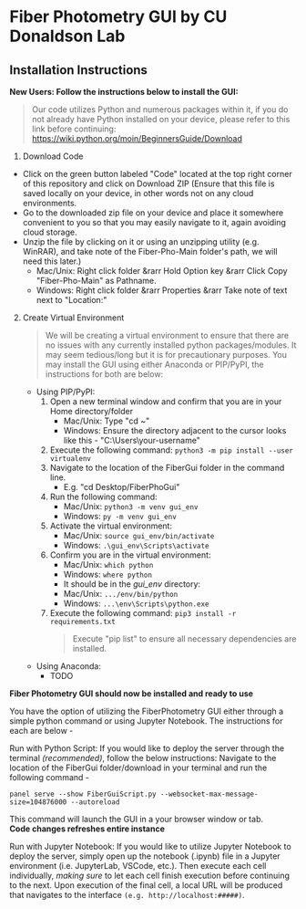 # Fiber Photometry GUI by CU Donaldson Lab

## Installation Instructions

**New Users: Follow the instructions below to install the GUI:**
> Our code utilizes Python and numerous packages within it, if you do not already have Python installed on your device, please refer to this link before continuing: https://wiki.python.org/moin/BeginnersGuide/Download

1. Download Code
- Click on the green button labeled "Code" located at the top right corner of this repository and click on Download ZIP (Ensure that this file is saved locally on your device, in other words not on any cloud environments.
- Go to the downloaded zip file on your device and place it somewhere convenient to you so that you may easily navigate to it, again avoiding cloud storage.
- Unzip the file by clicking on it or using an unzipping utility (e.g. WinRAR), and take note of the Fiber-Pho-Main folder's path, we will need this later.)
    - Mac/Unix: Right click folder &rarr Hold Option key &rarr Click Copy "Fiber-Pho-Main" as Pathname.
    - Windows: Right click folder &rarr Properties &rarr Take note of text next to "Location:"

2. Create Virtual Environment
    > We will be creating a virtual environment to ensure that there are no issues with any currently installed python packages/modules. It may seem tedious/long but it is for precautionary purposes. You may install the GUI using either Anaconda or PIP/PyPI, the instructions for both are below:
    - Using PIP/PyPI:
        1. Open a new terminal window and confirm that you are in your Home directory/folder
            - Mac/Unix: Type "cd ~"
            - Windows: Ensure the directory adjacent to the cursor looks like this - "C:\Users\your-username\"
        2. Execute the following command: `python3 -m pip install --user virtualenv`
        3. Navigate to the location of the FiberGui folder in the command line.
            - E.g. "cd Desktop/FiberPhoGui"
        4. Run the following command: 
            - Mac/Unix: `python3 -m venv gui_env`
            - Windows: `py -m venv gui_env`
        5. Activate the virtual environment:
            - Mac/Unix: `source gui_env/bin/activate`
            - Windows: `.\gui_env\Scripts\activate`
        6. Confirm you are in the virtual environment:
            - Mac/Unix: `which python`
            - Windows: `where python` 
            - It should be in the *gui_env* directory: 
            - Mac/Unix: `.../env/bin/python`
            - Windows: `...\env\Scripts\python.exe`
        7. Execute the following command: `pip3 install -r requirements.txt`
            > Execute "pip list" to ensure all necessary dependencies are installed.
    - Using Anaconda:
        - TODO

**Fiber Photometry GUI should now be installed and ready to use**

You have the option of utilizing the FiberPhotometry GUI either through a simple python command or using Jupyter Notebook. The instructions for each are below -

Run with Python Script:
If you would like to deploy the server through the terminal *(recommended)*, follow the below instructions:
Navigate to the location of the FiberGui folder/download in your terminal and run the following command -

`panel serve --show FiberGuiScript.py --websocket-max-message-size=104876000 --autoreload`

This command will launch the GUI in a your browser window or tab. \
**Code changes refreshes entire instance**

Run with Jupyter Notebook:
If you would like to utilize Jupyter Notebook to deploy the server, simply open up the notebook (.ipynb) file in a Jupyter environment (i.e. JupyterLab, VSCode, etc.). Then execute each cell individually, *making sure* to let each cell finish execution before continuing to the next. Upon execution of the final cell, a local URL will be produced that navigates to the interface `(e.g. http://localhost:#####)`.